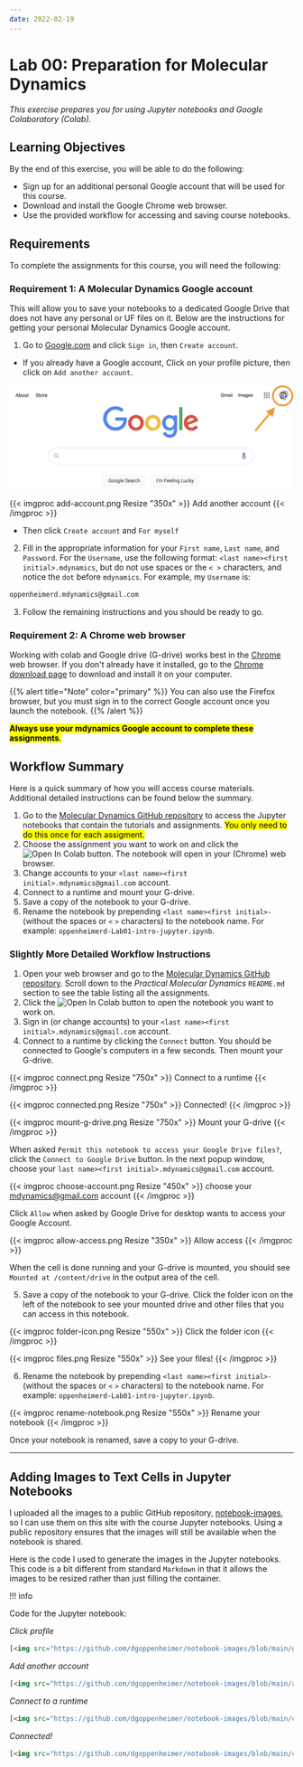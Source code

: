 ```yaml
---
date: 2022-02-19
---
```


# Lab 00: Preparation for Molecular Dynamics

*This exercise prepares you for using Jupyter notebooks and Google Colaboratory (Colab).*

## Learning Objectives

By the end of this exercise, you will be able to do the following:

- Sign up for an additional personal Google account that will be used for this course.
- Download and install the Google Chrome web browser.
- Use the provided workflow for accessing and saving course notebooks.

## Requirements

To complete the assignments for this course, you will need the following:

### Requirement 1: A Molecular Dynamics Google account

This will allow you to save your notebooks to a dedicated Google Drive that does not have any personal or UF files on it. Below are the instructions for getting your personal Molecular Dynamics Google account.

1. Go to [Google.com](https://www.google.com/) and click `Sign in`, then `Create account`.

- If you already have a Google account, Click on your profile picture, then click on `Add another account`.

![Google account profile](../assets/images/lab00/g-account-profile.png)

{{< imgproc add-account.png Resize "350x" >}}
Add another account
{{< /imgproc >}}

- Then click `Create account` and `For myself`

2. Fill in the appropriate information for your `First name`, `Last name`, and `Password`. For the `Username`, use the following format: `<last name><first initial>.mdynamics`, but do not use spaces or the `< >` characters, and notice the `dot` before `mdynamics`. For example, my `Username` is:

```bash
oppenheimerd.mdynamics@gmail.com
```

3. Follow the remaining instructions and you should be ready to go.

### Requirement 2: A Chrome web browser

Working with colab and Google drive (G-drive) works best in the [Chrome](https://www.google.com/chrome/) web browser. If you don't already have it installed, go to the [Chrome download page](https://www.google.com/chrome/) to download and install it on your computer.

{{% alert title="Note" color="primary" %}}
You can also use the Firefox browser, but you must sign in to the correct Google account once you launch the notebook.
{{% /alert %}}

<mark>**Always use your mdynamics Google account to complete these assignments**.</mark>

## Workflow Summary

Here is a quick summary of how you will access course materials. Additional detailed instructions can be found below the summary.

1. Go to the [Molecular Dynamics GitHub repository](https://github.com/dgoppenheimer/Molecular-Dynamics) to access the Jupyter notebooks that contain the tutorials and assignments. <mark>You only need to do this once for each assigment.</mark>
2. Choose the assignment you want to work on and click the ![Open In Colab](https://colab.research.google.com/assets/colab-badge.svg) button. The notebook will open in your (Chrome) web browser.
3. Change accounts to your `<last name><first initial>.mdynamics@gmail.com` account.
4. Connect to a runtime and mount your G-drive.
5. Save a copy of the notebook to your G-drive.
6. Rename the notebook by prepending `<last name><first initial>-` (without the spaces or `<` `>` characters) to the notebook name. For example: `oppenheimerd-Lab01-intro-jupyter.ipynb`.

### Slightly More Detailed Workflow Instructions

1. Open your web browser and go to the [Molecular Dynamics GitHub repository](https://github.com/dgoppenheimer/Molecular-Dynamics). Scroll down to the *Practical Molecular Dynamics* `README.md` section to see the table listing all the assignments.
2. Click the ![Open In Colab](https://colab.research.google.com/assets/colab-badge.svg) button to open the notebook you want to work on.
3. Sign in (or change accounts) to your `<last name><first initial>.mdynamics@gmail.com` account.
4. Connect to a runtime by clicking the `Connect` button. You should be connected to Google's computers in a few seconds. Then mount your G-drive.

{{< imgproc connect.png Resize "750x" >}}
Connect to a runtime
{{< /imgproc >}}

{{< imgproc connected.png Resize "750x" >}}
Connected!
{{< /imgproc >}}

{{< imgproc mount-g-drive.png Resize "750x" >}}
Mount your G-drive
{{< /imgproc >}}

When asked `Permit this notebook to access your Google Drive files?`, click the `Connect to Google Drive` button. In the next popup window, choose your `last name><first initial>.mdynamics@gmail.com` account.

{{< imgproc choose-account.png Resize "450x" >}}
choose your mdynamics@gmail.com account
{{< /imgproc >}}

Click `Allow` when asked by Google Drive for desktop wants to access your Google Account.

{{< imgproc allow-access.png Resize "350x" >}}
Allow access
{{< /imgproc >}}

When the cell is done running and your G-drive is mounted, you should see `Mounted at /content/drive` in the output area of the cell.

5. Save a copy of the notebook to your G-drive. Click the folder icon on the left of the notebook to see your mounted drive and other files that you can access in this notebook.

{{< imgproc folder-icon.png Resize "550x" >}}
Click the folder icon
{{< /imgproc >}}

{{< imgproc files.png Resize "550x" >}}
See your files!
{{< /imgproc >}}

6. Rename the notebook by prepending `<last name><first initial>-` (without the spaces or `<` `>` characters) to the notebook name. For example: `oppenheimerd-Lab01-intro-jupyter.ipynb`.

{{< imgproc rename-notebook.png Resize "550x" >}}
Rename your notebook
{{< /imgproc >}}

Once your notebook is renamed, save a copy to your G-drive.

---

## Adding Images to Text Cells in Jupyter Notebooks

I uploaded all the images to a public GitHub repository, [notebook-images](https://github.com/dgoppenheimer/notebook-images), so I can use them on this site with the course Jupyter notebooks. Using a public repository ensures that the images will still be available when the notebook is shared.

Here is the code I used to generate the images in the Jupyter notebooks. This code is a bit different from standard `Markdown` in that it allows the images to be resized rather than just filling the container.

!!! info 

   Code for the Jupyter notebook:  
   
 
*Click profile*

```html
[<img src="https://github.com/dgoppenheimer/notebook-images/blob/main/g-account-profile.png?raw=true" alt="Profile picture" width="350" />](https://github.com/dgoppenheimer/notebook-images/blob/main/g-account-profile.png?raw=true)
```

*Add another account*

```html
[<img src="https://github.com/dgoppenheimer/notebook-images/blob/main/add-account.png?raw=true" alt="add another account" width="250" />](https://github.com/dgoppenheimer/notebook-images/blob/main/add-account.png?raw=true)
```

*Connect to a runtime*

```html
[<img src="https://github.com/dgoppenheimer/notebook-images/blob/main/connect.png?raw=true" alt="connect to a runtime" width="750" />](https://github.com/dgoppenheimer/notebook-images/blob/main/connect.png?raw=true)
```

*Connected!*

```html
[<img src="https://github.com/dgoppenheimer/notebook-images/blob/main/connected.png?raw=true" alt="connected" width="750" />](https://github.com/dgoppenheimer/notebook-images/blob/main/connected.png?raw=true)
```


